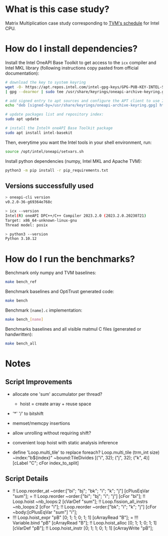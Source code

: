 # What is this case study?

Matrix Multiplication case study corresponding to [TVM's schedule](https://tvm.apache.org/docs/how_to/optimize_operators/opt_gemm.html) for Intel CPU.

# How do I install dependencies?

Install the Intel OneAPI Base Toolkit to get access to the `icx` compiler and Intel MKL library (following instructions copy pasted from official documentation):
```sh
# download the key to system keyring
wget -O- https://apt.repos.intel.com/intel-gpg-keys/GPG-PUB-KEY-INTEL-SW-PRODUCTS.PUB \
| gpg --dearmor | sudo tee /usr/share/keyrings/oneapi-archive-keyring.gpg > /dev/null

# add signed entry to apt sources and configure the APT client to use Intel repository:
echo "deb [signed-by=/usr/share/keyrings/oneapi-archive-keyring.gpg] https://apt.repos.intel.com/oneapi all main" | sudo tee /etc/apt/sources.list.d/oneAPI.list

# update packages list and repository index:
sudo apt update

# install the Intel® oneAPI Base Toolkit package
sudo apt install intel-basekit
```

Then, everytime you want the Intel tools in your shell environment, run:
```sh
source /opt/intel/oneapi/setvars.sh
```

Install python dependencies (numpy, Intel MKL and Apache TVM):
```sh
python3 -m pip install -r pip_requirements.txt 
```

## Versions successfully used

```sh
> oneapi-cli version
v0.2.0-36-g69364e768c

> icx --version
Intel(R) oneAPI DPC++/C++ Compiler 2023.2.0 (2023.2.0.20230721)
Target: x86_64-unknown-linux-gnu
Thread model: posix

> python3 --version
Python 3.10.12
```

# How do I run the benchmarks?

Benchmark only numpy and TVM baselines:
```sh
make bench_ref
```

Benchmark baselines and OptiTrust generated code:
```sh
make bench
```

Benchmark `[name].c` implementation:
```sh
make bench_[name]
```

Benchmarks baselines and all visible matmul C files (generated or handwritten):
```sh
make bench_all
```

# Notes

## Script Improvements

- allocate one 'sum' accumulator per thread?
    - hoist = create array + reuse space
- '*' '/' to bitshift
- memset/memcpy insertions

- allow unrolling without requiring shift?
- convenient loop hoist with static analysis inference
- define 'Loop.multi_tile' to replace foreach?
    Loop.multi_tile (trm_int size) ~index:"b${index}" ~bound:TileDivides
        [("i", 32); ("j", 32); ("k", 4)] [cLabel "C"; cFor index_to_split]

## Script Details

- !! Loop.reorder_at ~order:["bi"; "bj"; "bk"; "i"; "k"; "j"] [cPlusEqVar "sum"];
=
!! Loop.reorder ~order:["bi"; "bj"; "i"; "j"] [cFor "bi"];
!! Loop.hoist ~nb_loops:2 [cVarDef "sum"];
!! Loop.fission_all_instrs ~nb_loops:2 [cFor "i"];
!! Loop.reorder ~order:["bk"; "i"; "k"; "j"] [cFor ~body:[cPlusEqVar "sum"] "i"];
- !!! Loop.hoist_expr "pB" [0; 1; 1; 0; 1; 1] [cArrayRead "B"];
=
!!! Variable.bind "pB" [cArrayRead "B"];
!! Loop.hoist_alloc [0; 1; 1; 0; 1; 1] [cVarDef "pB"];
!! Loop.hoist_instr [0; 1; 1; 0; 1; 1] [cArrayWrite "pB"];
